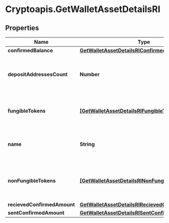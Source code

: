# Cryptoapis.GetWalletAssetDetailsRI

## Properties

Name | Type | Description | Notes
------------ | ------------- | ------------- | -------------
**confirmedBalance** | [**GetWalletAssetDetailsRIConfirmedBalance**](GetWalletAssetDetailsRIConfirmedBalance.md) |  | 
**depositAddressesCount** | **Number** | Specifies the count of deposit addresses in the Wallet. | 
**fungibleTokens** | [**[GetWalletAssetDetailsRIFungibleTokens]**](GetWalletAssetDetailsRIFungibleTokens.md) | Represents fungible tokens&#39;es detailed information | 
**name** | **String** | Defines the name of the Wallet given to it by the user. | 
**nonFungibleTokens** | [**[GetWalletAssetDetailsRINonFungibleTokens]**](GetWalletAssetDetailsRINonFungibleTokens.md) | Represents non-fungible tokens&#39;es detailed information. | 
**recievedConfirmedAmount** | [**GetWalletAssetDetailsRIRecievedConfirmedAmount**](GetWalletAssetDetailsRIRecievedConfirmedAmount.md) |  | 
**sentConfirmedAmount** | [**GetWalletAssetDetailsRISentConfirmedAmount**](GetWalletAssetDetailsRISentConfirmedAmount.md) |  | 



